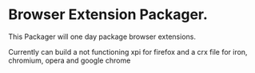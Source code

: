Browser Extension Packager.
=============

This Packager will one day package browser extensions.

Currently can build a not functioning xpi for firefox
and a crx file for iron, chromium, opera and google chrome


